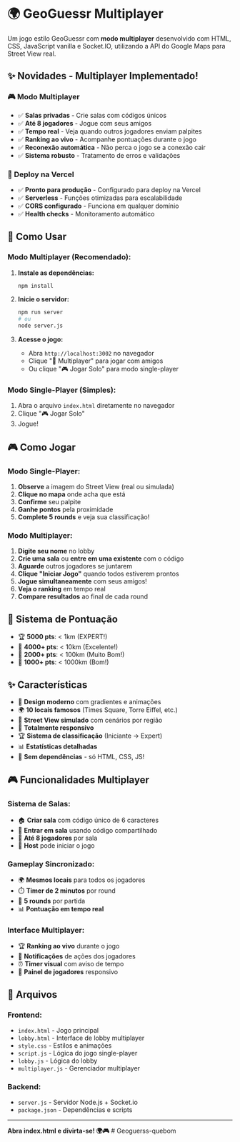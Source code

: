 # 🌍 GeoGuessr Multiplayer

Um jogo estilo GeoGuessr com **modo multiplayer** desenvolvido com HTML, CSS, JavaScript vanilla e Socket.IO, utilizando a API do Google Maps para Street View real.

## ✨ Novidades - Multiplayer Implementado!

### 🎮 Modo Multiplayer
- ✅ **Salas privadas** - Crie salas com códigos únicos
- ✅ **Até 8 jogadores** - Jogue com seus amigos
- ✅ **Tempo real** - Veja quando outros jogadores enviam palpites
- ✅ **Ranking ao vivo** - Acompanhe pontuações durante o jogo
- ✅ **Reconexão automática** - Não perca o jogo se a conexão cair
- ✅ **Sistema robusto** - Tratamento de erros e validações

### 🚀 Deploy na Vercel
- ✅ **Pronto para produção** - Configurado para deploy na Vercel
- ✅ **Serverless** - Funções otimizadas para escalabilidade
- ✅ **CORS configurado** - Funciona em qualquer domínio
- ✅ **Health checks** - Monitoramento automático

## 🚀 Como Usar

### **Modo Multiplayer (Recomendado):**
1. **Instale as dependências:**
   ```bash
   npm install
   ```

2. **Inicie o servidor:**
   ```bash
   npm run server
   # ou
   node server.js
   ```

3. **Acesse o jogo:**
   - Abra `http://localhost:3002` no navegador
   - Clique "👥 Multiplayer" para jogar com amigos
   - Ou clique "🎮 Jogar Solo" para modo single-player

### **Modo Single-Player (Simples):**
1. Abra o arquivo `index.html` diretamente no navegador
2. Clique "🎮 Jogar Solo"
3. Jogue!

## 🎮 Como Jogar

### **Modo Single-Player:**
1. **Observe** a imagem do Street View (real ou simulada)
2. **Clique no mapa** onde acha que está
3. **Confirme** seu palpite
4. **Ganhe pontos** pela proximidade
5. **Complete 5 rounds** e veja sua classificação!

### **Modo Multiplayer:**
1. **Digite seu nome** no lobby
2. **Crie uma sala** ou **entre em uma existente** com o código
3. **Aguarde** outros jogadores se juntarem
4. **Clique "Iniciar Jogo"** quando todos estiverem prontos
5. **Jogue simultaneamente** com seus amigos!
6. **Veja o ranking** em tempo real
7. **Compare resultados** ao final de cada round

## 🎯 Sistema de Pontuação

- 🏆 **5000 pts**: < 1km (EXPERT!)
- 🥇 **4000+ pts**: < 10km (Excelente!)
- 🥈 **2000+ pts**: < 100km (Muito Bom!)
- 🥉 **1000+ pts**: < 1000km (Bom!)

## ✨ Características

- 🎨 **Design moderno** com gradientes e animações
- 🌍 **10 locais famosos** (Times Square, Torre Eiffel, etc.)
- 🎯 **Street View simulado** com cenários por região
- 📱 **Totalmente responsivo**
- 🏆 **Sistema de classificação** (Iniciante → Expert)
- 📊 **Estatísticas detalhadas**
- 🚀 **Sem dependências** - só HTML, CSS, JS!

## 🎮 Funcionalidades Multiplayer

### **Sistema de Salas:**
- 🏠 **Criar sala** com código único de 6 caracteres
- 🚪 **Entrar em sala** usando código compartilhado
- 👥 **Até 8 jogadores** por sala
- 👑 **Host** pode iniciar o jogo

### **Gameplay Sincronizado:**
- 🌍 **Mesmos locais** para todos os jogadores
- ⏱️ **Timer de 2 minutos** por round
- 🎯 **5 rounds** por partida
- 📊 **Pontuação em tempo real**

### **Interface Multiplayer:**
- 🏆 **Ranking ao vivo** durante o jogo
- 💬 **Notificações** de ações dos jogadores
- ⏰ **Timer visual** com aviso de tempo
- 📱 **Painel de jogadores** responsivo

## 📁 Arquivos

### **Frontend:**
- `index.html` - Jogo principal
- `lobby.html` - Interface de lobby multiplayer
- `style.css` - Estilos e animações
- `script.js` - Lógica do jogo single-player
- `lobby.js` - Lógica do lobby
- `multiplayer.js` - Gerenciador multiplayer

### **Backend:**
- `server.js` - Servidor Node.js + Socket.io
- `package.json` - Dependências e scripts

---

**Abra index.html e divirta-se! 🌍🎮**
#   G e o g u e r s s - q u e b o m 
 
 